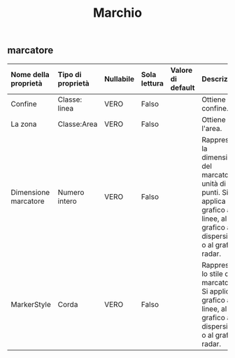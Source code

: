 ﻿---
title: Marchio
second_title: Aspose.Cells Cloud Documen
type: docs
url: /it/specification/model/marker/
description: "Aspose.Cells Specifica del modello Cloud: Marker. Gestisci facilmente Excel e altri fogli di calcolo con funzionalità come apertura, generazione, modifica, divisione, unione, confronto e conversione"
weight: 50
---
## **marcatore**

 

| Nome della proprietà| Tipo di proprietà| Nullabile| Sola lettura| Valore di default| Descrizione|
|:- |:- |:- |:- |:- |:- |
| Confine| Classe: linea| VERO| Falso|| Ottiene il confine.|
| La zona| Classe:Area| VERO| Falso|| Ottiene l'area.|
|Dimensione marcatore| Numero intero| VERO| Falso|| Rappresenta la dimensione del marcatore in unità di punti. Si applica al grafico a linee, al grafico a dispersione o al grafico radar.|
| MarkerStyle| Corda| VERO| Falso|| Rappresenta lo stile del marcatore. Si applica al grafico a linee, al grafico a dispersione o al grafico radar.|

